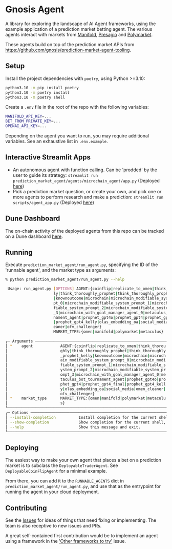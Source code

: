 # Gnosis Agent

A library for exploring the landscape of AI Agent frameworks, using the example application of a prediction market betting agent. The various agents interact with markets from [Manifold](https://manifold.markets/), [Presagio](https://presagio.pages.dev/) and [Polymarket](https://polymarket.com/).

These agents build on top of the prediction market APIs from https://github.com/gnosis/prediction-market-agent-tooling.

## Setup

Install the project dependencies with `poetry`, using Python >=3.10:

```bash
python3.10 -m pip install poetry
python3.10 -m poetry install
python3.10 -m poetry shell
```

Create a `.env` file in the root of the repo with the following variables:

```bash
MANIFOLD_API_KEY=...
BET_FROM_PRIVATE_KEY=...
OPENAI_API_KEY=...
```

Depending on the agent you want to run, you may require additional variables. See an exhaustive list in `.env.example`.

## Interactive Streamlit Apps

- An autonomous agent with function calling. Can be 'prodded' by the user to guide its strategy: `streamlit run prediction_market_agent/agents/microchain_agent/app.py` (Deployed [here](https://autonomous-trader-agent.streamlit.app/))
- Pick a prediction market question, or create your own, and pick one or more agents to perform research and make a prediction: `streamlit run scripts/agent_app.py` (Deployed [here](https://prediction-market-agent-tooling-monitor.streamlit.app))

## Dune Dashboard

The on-chain activity of the deployed agents from this repo can be tracked on a Dune dashboard [here](https://dune.com/gnosischain_team/omen-ai-agents).

## Running

Execute `prediction_market_agent/run_agent.py`, specifying the ID of the 'runnable agent', and the market type as arguments:

```bash
% python prediction_market_agent/run_agent.py --help

 Usage: run_agent.py [OPTIONS] AGENT:{coinflip|replicate_to_omen|think_thorough                                         
                     ly|think_thoroughly_prophet|think_thoroughly_prophet_kelly                                         
                     |knownoutcome|microchain|microchain_modifiable_system_prom                                         
                     pt_0|microchain_modifiable_system_prompt_1|microchain_modi                                         
                     fiable_system_prompt_2|microchain_modifiable_system_prompt                                         
                     _3|microchain_with_goal_manager_agent_0|metaculus_bot_tour                                         
                     nament_agent|prophet_gpt4o|prophet_gpt4|prophet_gpt4_final                                         
                     |prophet_gpt4_kelly|olas_embedding_oa|social_media|omen_cl                                         
                     eaner|ofv_challenger}                                                                              
                     MARKET_TYPE:{omen|manifold|polymarket|metaculus}                                                   
                                                                                                                        
╭─ Arguments ──────────────────────────────────────────────────────────────────────────────────────────────────────────╮
│ *    agent            AGENT:{coinflip|replicate_to_omen|think_thorou  [default: None] [required]                     │
│                       ghly|think_thoroughly_prophet|think_thoroughly                                                 │
│                       _prophet_kelly|knownoutcome|microchain|microch                                                 │
│                       ain_modifiable_system_prompt_0|microchain_modi                                                 │
│                       fiable_system_prompt_1|microchain_modifiable_s                                                 │
│                       ystem_prompt_2|microchain_modifiable_system_pr                                                 │
│                       ompt_3|microchain_with_goal_manager_agent_0|me                                                 │
│                       taculus_bot_tournament_agent|prophet_gpt4o|pro                                                 │
│                       phet_gpt4|prophet_gpt4_final|prophet_gpt4_kell                                                 │
│                       y|olas_embedding_oa|social_media|omen_cleaner|                                                 │
│                       ofv_challenger}                                                                                │
│ *    market_type      MARKET_TYPE:{omen|manifold|polymarket|metaculu  [default: None] [required]                     │
│                       s}                                                                                             │
╰──────────────────────────────────────────────────────────────────────────────────────────────────────────────────────╯
╭─ Options ────────────────────────────────────────────────────────────────────────────────────────────────────────────╮
│ --install-completion          Install completion for the current shell.                                              │
│ --show-completion             Show completion for the current shell, to copy it or customize the installation.       │
│ --help                        Show this message and exit.                                                            │
╰──────────────────────────────────────────────────────────────────────────────────────────────────────────────────────╯
```

## Deploying

The easiest way to make your own agent that places a bet on a prediction market is to subclass the `DeployableTraderAgent`. See `DeployableCoinFlipAgent` for a minimal example.

From there, you can add it to the `RUNNABLE_AGENTS` dict in `prediction_market_agent/run_agent.py`, and use that as the entrypoint for running the agent in your cloud deployment.

## Contributing

See the [Issues](https://github.com/gnosis/prediction-market-agent/issues) for ideas of things that need fixing or implementing. The team is also receptive to new issues and PRs.

A great self-contained first contribution would be to implement an agent using a framework in the ['Other frameworks to try'](https://github.com/gnosis/prediction-market-agent/issues/210) issue.

